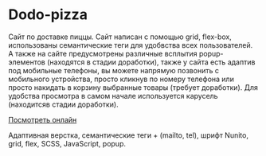 # Dodo-pizza

Сайт по доставке пиццы. Сайт написан с помощью grid, flex-box, использованы семантические теги для удобвства всех пользователей. 
А также на сайте предусмотрены различные всплытия popup-элементов (находятся в стадии доработки), также у сайта есть адаптив под мобильные телефоны, 
вы можете напрямую позвонить с мобильного устройства, просто кликнув по номеру телефона или просто накидать в корзину выбранные товары (требует доработки). 
Для удобства просмотра в самом начале используется карусель (находитсяв стадии доработки). 

[Посмотреть онлайн](https://teacher-cheater.github.io/Dodo-pizza/)

Адаптивная верстка, семантические теги + (mailto, tel), шрифт Nunito, grid, flex, SCSS, JavaScript, popup. 
